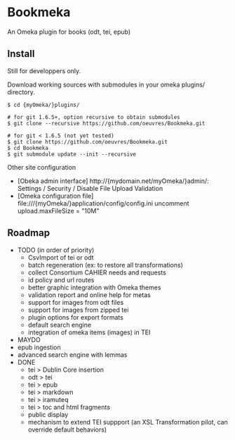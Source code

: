 
# Bookmeka

An Omeka plugin for books (odt, tei, epub)

## Install

Still for developpers only.

Download working sources with submodules in your omeka plugins/ directory.
```
$ cd {myOmeka/}plugins/
  
# for git 1.6.5+, option recursive to obtain submodules
$ git clone --recursive https://github.com/oeuvres/Bookmeka.git
  
# for git < 1.6.5 (not yet tested)
$ git clone https://github.com/oeuvres/Bookmeka.git
$ cd Bookmeka
$ git submodule update --init --recursive
```

Other site configuration

 * [Obeka admin interface] http://{mydomain.net/myOmeka/}admin/: Settings / Security / Disable File Upload Validation
 * [Omeka configuration file] file:///{myOmeka/}application/config/config.ini uncomment upload.maxFileSize = "10M"

## Roadmap

 - TODO (in order of priority)
   - CsvImport of tei or odt
   - batch regeneration (ex: to restore all transformations)
   - collect Consortium CAHIER needs and requests
   - id policy and url routes
   - better graphic integration with Omeka themes
   - validation report and online help for metas
   - support for images from odt files
   - support for images from zipped tei
   - plugin options for export formats
   - default search engine
   - integration of omeka items (images) in TEI
  - MAYDO
   - epub ingestion
   - advanced search engine with lemmas
 - DONE
   - tei > Dublin Core insertion
   - odt > tei
   - tei > epub
   - tei > markdown
   - tei > iramuteq
   - tei > toc and html fragments
   - public display
   - mechanism to extend TEI suppport (an XSL Transformation pilot, can override default behaviors)

